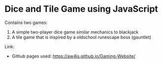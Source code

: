 # Dice and Tile Game using JavaScript

Contains two games:

1. A simple two-player dice game similar mechanics to blackjack
2. A tile game that is inspired by a oldschool runescape boss (gauntlet)

Link:
- Github pages used:  https://aw4is.github.io/Gaming-Website/


